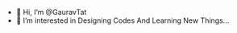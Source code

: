 - 👋 Hi, I’m @GauravTat
- 👀 I’m interested in Designing Codes And Learning New Things...

<!---
GauravTat/GauravTat is a ✨ special ✨ repository because its `README.md` (this file) appears on your GitHub profile.
You can click the Preview link to take a look at your changes.
--->
